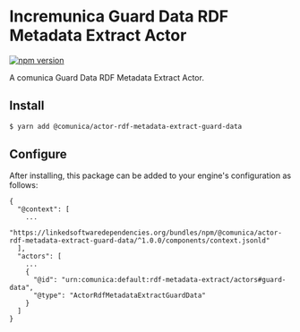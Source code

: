 # Incremunica Guard Data RDF Metadata Extract Actor

[![npm version](https://badge.fury.io/js/@incremunica%2Factor-rdf-metadata-extract-guard-data.svg)](https://badge.fury.io/js/@incremunica%2Factor-rdf-metadata-extract-guard-data)

A comunica Guard Data RDF Metadata Extract Actor.

## Install

```bash
$ yarn add @comunica/actor-rdf-metadata-extract-guard-data
```

## Configure

After installing, this package can be added to your engine's configuration as follows:
```text
{
  "@context": [
    ...
    "https://linkedsoftwaredependencies.org/bundles/npm/@comunica/actor-rdf-metadata-extract-guard-data/^1.0.0/components/context.jsonld"
  ],
  "actors": [
    ...
    {
      "@id": "urn:comunica:default:rdf-metadata-extract/actors#guard-data",
      "@type": "ActorRdfMetadataExtractGuardData"
    }
  ]
}
```
